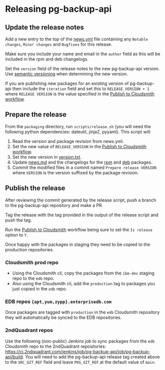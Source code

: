 # Releasing pg-backup-api

## Update the release notes

Add a new entry to the top of the [news.yml](../pg_backup_api/news.yml) file containing any `Notable changes`, `Minor changes` and `Bugfixes` for this release.

Make sure you include your name and email in the `author` field as this will be included in the rpm and deb changelogs.

Set the `version` field of the release notes to the new pg-backup-api version.
Use [semantic versioning](https://semver.org/) when determining the new version.

If you are publishing new packages for an existing version of pg-backup-api then include the `iteration` field and set this to `RELEASE_VERSION + 1` where `RELEASE VERSION` is the value specified in the [Publish to Cloudsmith workflow](../.github/workflows/publish-to-cloudsmith.yml).

## Prepare the release

From the `packaging` directory, run `scripts/release.sh` (you will need the following python dependencies: dateutil, jinja2, pyyaml). This script will:

1. Read the version and package revision from news.yml.
2. Set the new value of `RELEASE_VERSION` in the [Publish to Cloudsmith workflow](../.github/workflows/publish-to-cloudsmith.yml).
3. Set the new version in [version.txt](../pg_backup_api/version.txt).
4. Update [news.md](../pg_backup_api/news.md) and the changelogs for the [rpm](changelogs/rpm.changelog) and [deb](changelogs/deb.changelog) packages.
5. Commit the modified files in a commit named `Prepare release VERSION` where `VERSION` is the version suffixed by the package revision.

## Publish the release

After reviewing the commit generated by the release script, push a branch to the pg-backup-api repository and make a PR.

Tag the release with the tag provided in the output of the release script and push the tag.

Run the [Publish to Cloudsmith](https://github.com/EnterpriseDB/pg-backup-api/actions/workflows/publish-to-cloudsmith.yml) workflow being sure to set the `Is release` option to `Y`.

Once happy with the packages in staging they need to be copied to the production repositories.

### Cloudsmith prod repo

* Using the Cloudsmith cli, copy the packages from the `ibm-dev` staging repo to the `edb` repo.
* Also using the Cloudsmith cli, add the `production` tag to packages you just copied in the `edb` repo.

### EDB repos `{apt,yum,zypp}.enterprisedb.com`

Once packages are tagged with `production` in the `edb` Cloudsmith repository they will automatically be synced to the EDB repositories.

### 2ndQuadrant repos

Use the following (non-public) Jenkins job to sync packages from the `edb` Cloudsmith repo to the 2ndQuadrant repositories: https://ci.2ndquadrant.com/jenkins/job/pg-backup-api/job/pg-backup-api/build.
You will need to add the pg-backup-api release tag created above to the `SRC_GIT_REF` field and leave `PKG_GIT_REF` at the default value of `main`.
